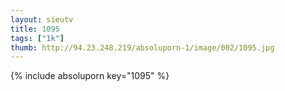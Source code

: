 ```yaml
--- 
layout: sieutv
title: 1095
tags: ["1k"]
thumb: http://94.23.248.219/absoluporn-1/image/002/1095.jpg
---
```

{% include absoluporn key="1095" %} 
